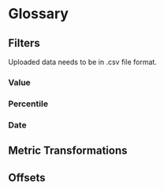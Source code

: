 # Glossary

## Filters
Uploaded data needs to be in .csv file format. 

### Value

### Percentile

### Date

## Metric Transformations

###

## Offsets
